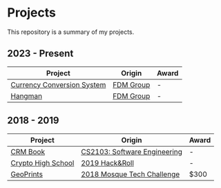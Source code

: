 # Projects
This repository is a summary of my projects.

## 2023 - Present
Project                                                             | Origin                                                                                                         | Award
--------------------------------------------------------------------| -------------------------------------------------------------------------------------------------------------- | -------
[Currency Conversion System](https://github.com/shumarb/projects/tree/main/projects/currency-conversion-system) | [FDM Group](https://github.com/shumarb/training/fdm)                 | -
[Hangman](https://github.com/shumarb/projects/tree/main/projects/hangman) | [FDM Group](https://github.com/shumarb/training/tree/main/fdm)                                           | -

## 2018 - 2019
Project                                                             | Origin                                                                                                         | Award
--------------------------------------------------------------------| -------------------------------------------------------------------------------------------------------------- | -------
[CRM Book](https://github.com/shumarb/cs2103)                       | [CS2103: Software Engineering](https://nusmods.com/modules/CS2103/software-engineering)                        | -
[Crypto High School](https://github.com/shumarb/crypto-high-school) | [2019 Hack&Roll](https://devpost.com/software/crypto-high-school)                                              | -
[GeoPrints](https://github.com/2018-MTC-dynamicoders/GeoPrints)     | [2018 Mosque Tech Challenge](https://islamicevents.sg/event/7462)                                              | $300
